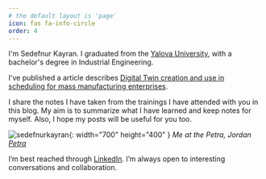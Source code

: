 ```yaml
---
# the default layout is 'page'
icon: fas fa-info-circle
order: 4
---
```


I'm Sedefnur Kayran. I graduated from the [Yalova University](https://www.yalova.edu.tr/), with a bachelor's degree in Industrial Engineering.

I've published a article describes [Digital Twin creation and use in scheduling for mass manufacturing enterprises](https://dergipark.org.tr/tr/pub/jeps/issue/70655/1068970).

I share the notes I have taken from the trainings I have attended with you in this blog. My aim is to summarize what I have learned and keep notes for myself. Also, I hope my posts will be useful for you too.

![sedefnurkayran](/assets/img/personal/sedefnurkayran.png){: width="700" height="400" }
_Me at the Petra, Jordan [Petra](https://tr.wikipedia.org/wiki/Petra)_

<!-- (/assets/img/personal/sedef_petra.jpeg)  -->

 <!-- <img src="~/assets/img/personal/sedef_petra.jpeg"> -->


I’m best reached through [LinkedIn](https://www.linkedin.com/in/sedefnurkayran/). I’m always open to interesting conversations and collaboration. 
<!-- (https://www.linkedin.com/in/sedefnurkayran/) 
(https://www.yalova.edu.tr/)
(https://dergipark.org.tr/tr/pub/jeps/issue/70655/1068970)
-->